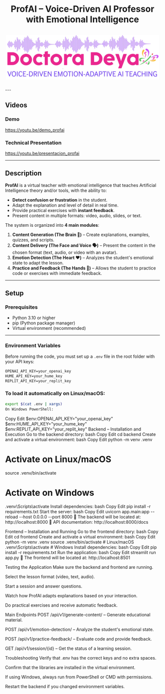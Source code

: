 <div align="center">
<h1 align="center">
ProfAI – Voice-Driven AI Professor with Emotional Intelligence<br />
<br />
<a href="assets/banner.jpg">
<img src="assets/banner.jpg" alt="banner" width="500">
</a>
</h1>
</div>
---

## Videos
### Demo
https://youtu.be/demo_profai

### Technical Presentation
https://youtu.be/presentacion_profai

---

## Description

**ProfAI** is a virtual teacher with emotional intelligence that teaches Artificial Intelligence theory and/or tools, with the ability to:

- **Detect confusion or frustration** in the student.
- Adapt the explanation and level of detail in real time.
- Provide practical exercises with **instant feedback**.
- Present content in multiple formats: video, audio, slides, or text.

The system is organized into **4 main modules**:
1. **Content Generation (The Brain 🧠)** – Create explanations, examples, quizzes, and scripts.
2. **Content Delivery (The Face and Voice 🗣️)** – Present the content in the chosen format (text, audio, or video with an avatar).
3. **Emotion Detection (The Heart ❤️)** – Analyzes the student's emotional state to adapt the lesson.
4. **Practice and Feedback (The Hands 👐)** – Allows the student to practice code or exercises with immediate feedback.

---

## Setup

### Prerequisites
- Python 3.10 or higher
- pip (Python package manager)
- Virtual environment (recommended)

---

### Environment Variables

Before running the code, you must set up a `.env` file in the root folder with your API keys:

```env
OPENAI_API_KEY=your_openai_key
HUME_API_KEY=your_hume_key
REPLIT_API_KEY=your_replit_key
```
### To load it automatically on Linux/macOS:

```bash
export $(cat .env | xargs)
On Windows PowerShell:
```
Copy
Edit
$env:OPENAI_API_KEY="your_openai_key"
$env:HUME_API_KEY="your_hume_key"
$env:REPLIT_API_KEY="your_replit_key"
Backend – Installation and Execution
Go to the backend directory:
bash
Copy
Edit
cd backend
Create and activate a virtual environment:
bash
Copy
Edit
python -m venv .venv
# Activate on Linux/macOS
source .venv/bin/activate
# Activate on Windows
.venv\Scripts\activate
Install dependencies:
bash
Copy
Edit
pip install -r requirements.txt
Start the server:
bash
Copy
Edit
uvicorn app.main:app --reload --host 0.0.0.0 --port 8000
📍 The backend will be located at: http://localhost:8000
📍 API documentation: http://localhost:8000/docs

Frontend – Installation and Running
Go to the frontend directory:
bash
Copy
Edit
cd frontend
Create and activate a virtual environment:
bash
Copy
Edit
python -m venv .venv
source .venv/bin/activate # Linux/macOS
.venv\Scripts\activate # Windows
Install dependencies:
bash
Copy
Edit
pip install -r requirements.txt
Run the application:
bash
Copy
Edit
streamlit run app.py
📍 The frontend will be located at: http://localhost:8501

Testing the Application
Make sure the backend and frontend are running.

Select the lesson format (video, text, audio).

Start a session and answer questions.

Watch how ProfAI adapts explanations based on your interaction.

Do practical exercises and receive automatic feedback.

Main Endpoints
POST /api/v1/generate-content/ – Generate educational material.

POST /api/v1/emotion-detection/ – Analyze the student's emotional state.

POST /api/v1/practice-feedback/ – Evaluate code and provide feedback.

GET /api/v1/session/{id} – Get the status of a learning session.

Troubleshooting
Verify that .env has the correct keys and no extra spaces.

Confirm that the libraries are installed in the virtual environment.

If using Windows, always run from PowerShell or CMD with permissions.

Restart the backend if you changed environment variables.
